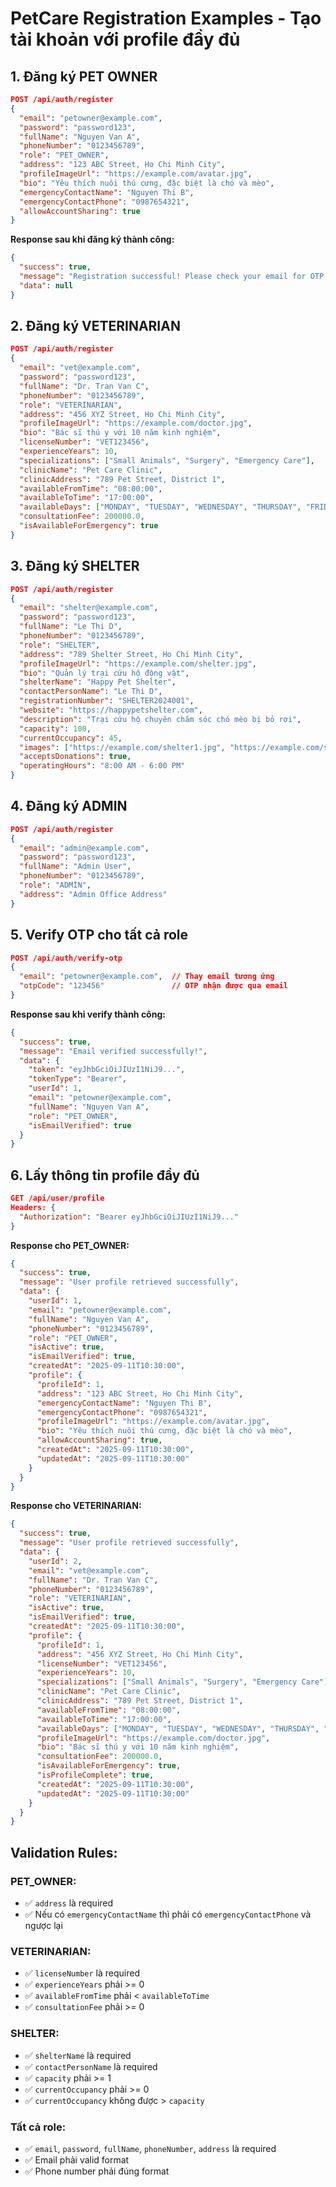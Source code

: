 # PetCare Registration Examples - Tạo tài khoản với profile đầy đủ

## 1. Đăng ký PET OWNER

```json
POST /api/auth/register
{
  "email": "petowner@example.com",
  "password": "password123",
  "fullName": "Nguyen Van A",
  "phoneNumber": "0123456789",
  "role": "PET_OWNER",
  "address": "123 ABC Street, Ho Chi Minh City",
  "profileImageUrl": "https://example.com/avatar.jpg",
  "bio": "Yêu thích nuôi thú cưng, đặc biệt là chó và mèo",
  "emergencyContactName": "Nguyen Thi B",
  "emergencyContactPhone": "0987654321",
  "allowAccountSharing": true
}
```

**Response sau khi đăng ký thành công:**
```json
{
  "success": true,
  "message": "Registration successful! Please check your email for OTP verification.",
  "data": null
}
```

## 2. Đăng ký VETERINARIAN

```json
POST /api/auth/register
{
  "email": "vet@example.com",
  "password": "password123",
  "fullName": "Dr. Tran Van C",
  "phoneNumber": "0123456789",
  "role": "VETERINARIAN",
  "address": "456 XYZ Street, Ho Chi Minh City",
  "profileImageUrl": "https://example.com/doctor.jpg",
  "bio": "Bác sĩ thú y với 10 năm kinh nghiệm",
  "licenseNumber": "VET123456",
  "experienceYears": 10,
  "specializations": ["Small Animals", "Surgery", "Emergency Care"],
  "clinicName": "Pet Care Clinic",
  "clinicAddress": "789 Pet Street, District 1",
  "availableFromTime": "08:00:00",
  "availableToTime": "17:00:00",
  "availableDays": ["MONDAY", "TUESDAY", "WEDNESDAY", "THURSDAY", "FRIDAY"],
  "consultationFee": 200000.0,
  "isAvailableForEmergency": true
}
```

## 3. Đăng ký SHELTER

```json
POST /api/auth/register
{
  "email": "shelter@example.com",
  "password": "password123",
  "fullName": "Le Thi D",
  "phoneNumber": "0123456789",
  "role": "SHELTER",
  "address": "789 Shelter Street, Ho Chi Minh City",
  "profileImageUrl": "https://example.com/shelter.jpg",
  "bio": "Quản lý trại cứu hộ động vật",
  "shelterName": "Happy Pet Shelter",
  "contactPersonName": "Le Thi D",
  "registrationNumber": "SHELTER2024001",
  "website": "https://happypetshelter.com",
  "description": "Trại cứu hộ chuyên chăm sóc chó mèo bị bỏ rơi",
  "capacity": 100,
  "currentOccupancy": 45,
  "images": ["https://example.com/shelter1.jpg", "https://example.com/shelter2.jpg"],
  "acceptsDonations": true,
  "operatingHours": "8:00 AM - 6:00 PM"
}
```

## 4. Đăng ký ADMIN

```json
POST /api/auth/register
{
  "email": "admin@example.com",
  "password": "password123",
  "fullName": "Admin User",
  "phoneNumber": "0123456789",
  "role": "ADMIN",
  "address": "Admin Office Address"
}
```

## 5. Verify OTP cho tất cả role

```json
POST /api/auth/verify-otp
{
  "email": "petowner@example.com",  // Thay email tương ứng
  "otpCode": "123456"               // OTP nhận được qua email
}
```

**Response sau khi verify thành công:**
```json
{
  "success": true,
  "message": "Email verified successfully!",
  "data": {
    "token": "eyJhbGciOiJIUzI1NiJ9...",
    "tokenType": "Bearer",
    "userId": 1,
    "email": "petowner@example.com",
    "fullName": "Nguyen Van A",
    "role": "PET_OWNER",
    "isEmailVerified": true
  }
}
```

## 6. Lấy thông tin profile đầy đủ

```json
GET /api/user/profile
Headers: {
  "Authorization": "Bearer eyJhbGciOiJIUzI1NiJ9..."
}
```

**Response cho PET_OWNER:**
```json
{
  "success": true,
  "message": "User profile retrieved successfully",
  "data": {
    "userId": 1,
    "email": "petowner@example.com",
    "fullName": "Nguyen Van A",
    "phoneNumber": "0123456789",
    "role": "PET_OWNER",
    "isActive": true,
    "isEmailVerified": true,
    "createdAt": "2025-09-11T10:30:00",
    "profile": {
      "profileId": 1,
      "address": "123 ABC Street, Ho Chi Minh City",
      "emergencyContactName": "Nguyen Thi B",
      "emergencyContactPhone": "0987654321",
      "profileImageUrl": "https://example.com/avatar.jpg",
      "bio": "Yêu thích nuôi thú cưng, đặc biệt là chó và mèo",
      "allowAccountSharing": true,
      "createdAt": "2025-09-11T10:30:00",
      "updatedAt": "2025-09-11T10:30:00"
    }
  }
}
```

**Response cho VETERINARIAN:**
```json
{
  "success": true,
  "message": "User profile retrieved successfully",
  "data": {
    "userId": 2,
    "email": "vet@example.com",
    "fullName": "Dr. Tran Van C",
    "phoneNumber": "0123456789",
    "role": "VETERINARIAN",
    "isActive": true,
    "isEmailVerified": true,
    "createdAt": "2025-09-11T10:30:00",
    "profile": {
      "profileId": 1,
      "address": "456 XYZ Street, Ho Chi Minh City",
      "licenseNumber": "VET123456",
      "experienceYears": 10,
      "specializations": ["Small Animals", "Surgery", "Emergency Care"],
      "clinicName": "Pet Care Clinic",
      "clinicAddress": "789 Pet Street, District 1",
      "availableFromTime": "08:00:00",
      "availableToTime": "17:00:00",
      "availableDays": ["MONDAY", "TUESDAY", "WEDNESDAY", "THURSDAY", "FRIDAY"],
      "profileImageUrl": "https://example.com/doctor.jpg",
      "bio": "Bác sĩ thú y với 10 năm kinh nghiệm",
      "consultationFee": 200000.0,
      "isAvailableForEmergency": true,
      "isProfileComplete": true,
      "createdAt": "2025-09-11T10:30:00",
      "updatedAt": "2025-09-11T10:30:00"
    }
  }
}
```

## Validation Rules:

### PET_OWNER:
- ✅ `address` là required
- ✅ Nếu có `emergencyContactName` thì phải có `emergencyContactPhone` và ngược lại

### VETERINARIAN:
- ✅ `licenseNumber` là required
- ✅ `experienceYears` phải >= 0
- ✅ `availableFromTime` phải < `availableToTime`
- ✅ `consultationFee` phải >= 0

### SHELTER:
- ✅ `shelterName` là required
- ✅ `contactPersonName` là required
- ✅ `capacity` phải >= 1
- ✅ `currentOccupancy` phải >= 0
- ✅ `currentOccupancy` không được > `capacity`

### Tất cả role:
- ✅ `email`, `password`, `fullName`, `phoneNumber`, `address` là required
- ✅ Email phải valid format
- ✅ Phone number phải đúng format
